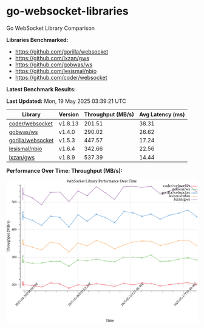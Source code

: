 # go-websocket-libraries

Go WebSocket Library Comparison

**Libraries Benchmarked:**

- https://github.com/gorilla/websocket
- https://github.com/lxzan/gws
- https://github.com/gobwas/ws
- https://github.com/lesismal/nbio
- https://github.com/coder/websocket

**Latest Benchmark Results:**

<!-- BENCHMARK_TABLE_START -->
**Last Updated:** Mon, 19 May 2025 03:39:21 UTC

| Library                                         | Version         | Throughput (MB/s) | Avg Latency (ms) |
| ----------------------------------------------- | --------------- | ----------------- | ---------------- |
| [coder/websocket](https://github.com/coder/websocket) | v1.8.13 | 201.51 | 38.31 |
| [gobwas/ws](https://github.com/gobwas/ws) | v1.4.0 | 290.02 | 26.62 |
| [gorilla/websocket](https://github.com/gorilla/websocket) | v1.5.3 | 447.57 | 17.24 |
| [lesismal/nbio](https://github.com/lesismal/nbio) | v1.6.4 | 342.66 | 22.56 |
| [lxzan/gws](https://github.com/lxzan/gws) | v1.8.9 | 537.39 | 14.44 |
<!-- BENCHMARK_TABLE_END -->

**Performance Over Time: Throughput (MB/s):**

![Benchmark Performance Graph](benchmark_performance.png)